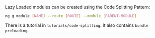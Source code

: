 Lazy Loaded modules can be created using the Code Splitting Pattern:

```bash
ng g module [NAME] --route [ROUTE] --module [PARENT-MODULE]
```

There is a tutorial in `tutorials/code-splitting`. It also contains `bundle preloading`.
